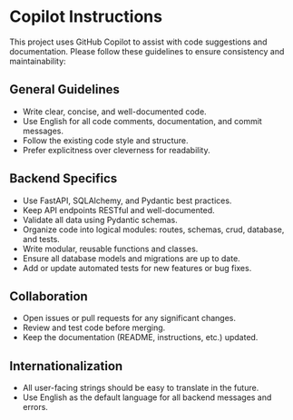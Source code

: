 # Copilot Instructions
This project uses GitHub Copilot to assist with code suggestions and documentation. Please follow these guidelines to ensure consistency and maintainability:

## General Guidelines
- Write clear, concise, and well-documented code.
- Use English for all code comments, documentation, and commit messages.
- Follow the existing code style and structure.
- Prefer explicitness over cleverness for readability.

## Backend Specifics
- Use FastAPI, SQLAlchemy, and Pydantic best practices.
- Keep API endpoints RESTful and well-documented.
- Validate all data using Pydantic schemas.
- Organize code into logical modules: routes, schemas, crud, database, and tests.
- Write modular, reusable functions and classes.
- Ensure all database models and migrations are up to date.
- Add or update automated tests for new features or bug fixes.

## Collaboration
- Open issues or pull requests for any significant changes.
- Review and test code before merging.
- Keep the documentation (README, instructions, etc.) updated.

## Internationalization
- All user-facing strings should be easy to translate in the future.
- Use English as the default language for all backend messages and errors.